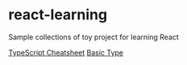 # react-learning
Sample collections of toy project for learning React

[TypeScript Cheatsheet](https://react-typescript-cheatsheet.netlify.app/docs/basic/getting-started/function_components/)
[Basic Type](https://www.typescriptlang.org/docs/handbook/basic-types.html)
